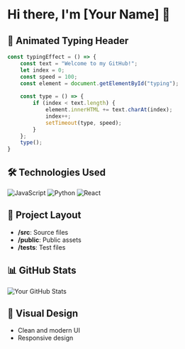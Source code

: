 # Hi there, I'm [Your Name] 👋

## 🌟 Animated Typing Header
```javascript
const typingEffect = () => {
    const text = "Welcome to my GitHub!";
    let index = 0;
    const speed = 100;
    const element = document.getElementById("typing");
    
    const type = () => {
        if (index < text.length) {
            element.innerHTML += text.charAt(index);
            index++;
            setTimeout(type, speed);
        }
    };
    type();
}
```

## 🛠️ Technologies Used
![JavaScript](https://img.shields.io/badge/-JavaScript-F7DF1E?style=flat-square&logo=javascript&logoColor=white)
![Python](https://img.shields.io/badge/-Python-3776AB?style=flat-square&logo=python&logoColor=white)
![React](https://img.shields.io/badge/-React-61DAFB?style=flat-square&logo=react&logoColor=black)

## 📁 Project Layout
- **/src**: Source files
- **/public**: Public assets
- **/tests**: Test files

## 📊 GitHub Stats
![Your GitHub Stats](https://github-readme-stats.vercel.app/api?username=HarshBothara24&show_icons=true&hide_title=true&count_private=true&theme=radical)

## 🎨 Visual Design
- Clean and modern UI
- Responsive design
